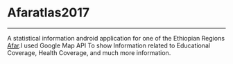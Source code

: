 # Afaratlas2017
------------------------
  
  A statistical information android application for one of the Ethiopian Regions [Afar](https://en.wikipedia.org/wiki/Afar_people).I used Google Map API To show Information related to Educational Coverage, Health Coverage, and much more information.
